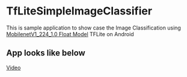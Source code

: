 # TfLiteSimpleImageClassifier
This is sample application to show case the Image Classification using [MobilenetV1_224_1.0 Float Model](https://arxiv.org/pdf/1704.04861.pdf) TFLite on Android

## App looks like below
[Video](https://www.youtube.com/watch?v=xI5egIumB7E&feature=youtu.be)

